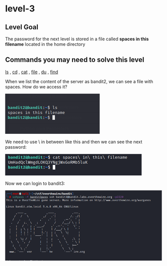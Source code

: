 # level-3

## Level Goal

The password for the next level is stored in a file called **spaces in this filename** located in the home directory

## Commands you may need to solve this level

[ls](https://man7.org/linux/man-pages/man1/ls.1.html) , [cd](https://man7.org/linux/man-pages/man1/cd.1p.html) , [cat](https://man7.org/linux/man-pages/man1/cat.1.html) , [file](https://man7.org/linux/man-pages/man1/file.1.html) , [du](https://man7.org/linux/man-pages/man1/du.1.html) , [find](https://man7.org/linux/man-pages/man1/find.1.html)

When we list the content of the server as bandit2, we can see a file with spaces. How do we access it?

![](https://github.com/gabcarvalhaes/overthewire-wargames/blob/master/Bandit/level-3/screenshot-ls-bandit2.png)

We need to use \ in between like this and then we can see the next password:

![](https://github.com/gabcarvalhaes/overthewire-wargames/blob/master/Bandit/level-3/screenshot-cat-spaces.png)

Now we can login to bandit3:

![](https://github.com/gabcarvalhaes/overthewire-wargames/blob/master/Bandit/level-3/screenshot-ssh-bandit3.png)